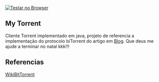 [![Testar no Browser](https://gitpod.io/button/open-in-gitpod.svg)](https://gitpod.io#https://github.com/gilberto-009199/MyTorrent)
## My Torrent

   Cliente Torrent implementado em java, projeto de referencia a implementação do protocolo biTorrent do artigo em [Blog](https://app.gitbook.com/@gilberto-tec/s/blog/java/torrent-client).
   Que deus me ajude a terminar no natal kkk!!!
   
## Referencias
   [WikiBitTorrent](https://wiki.theory.org/index.php/Main_Page)
	
	

